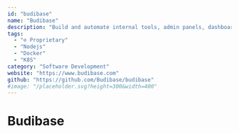 ```yaml
---
id: "budibase"
name: "Budibase"
description: "Build and automate internal tools, admin panels, dashboards, CRUD apps, and more, in minutes (alternative to Outsystems, Retool, Mendix, Appian)."
tags:
  - "⊘ Proprietary"
  - "Nodejs"
  - "Docker"
  - "K8S"
category: "Software Development"
website: "https://www.budibase.com"
github: "https://github.com/Budibase/budibase"
#image: "/placeholder.svg?height=300&width=400"
---
```


# Budibase
